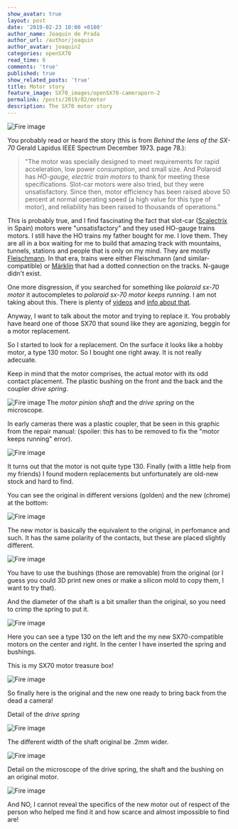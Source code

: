 ```yaml
---
show_avatar: true
layout: post
date: '2019-02-23 10:00 +0100'
author_name: Joaquín de Prada
author_url: /author/joaquin
author_avatar: joaquin2
categories: openSX70
read_time: 6
comments: 'true'
published: true
show_related_posts: 'true'
title: Motor story
feature_image: SX70_images/openSX70-cameraporn-2
permalink: /posts/2019/02/motor
description: The SX70 motor story
---
```

![Fire image]({{site.url}}/{{site.baseurl}}img/2019/02/Motor_SX70_website.jpg)

You probably read or heard the story (this is from *Behind the lens of the SX-70*
Gerald Lapidus
IEEE Spectrum December 1973.
page 78.):

>"The motor was specially designed to meet requirements for rapid acceleration, low power consumption, and small size. And Polaroid has *HO-gauge, electric train motors* to thank for meeting these specifications.
Slot-car motors were also tried, but they were unsatisfactory. Since then, motor efficiency has been raised above 50 percent at normal operating speed (a high value for this type of motor), and reliability has been raised to thousands of operations."


This is probably true, and I find fascinating the fact that slot-car ([Scalectrix](https://scalextric.es/) in Spain) motors were "unsatisfactory" and they used HO-gauge trains motors. 
I still have the HO trains my father bought for me. 
I love them. They are all in a box waiting for me to build that amazing track with mountains, tunnels, stations and people that is only on my mind. 
They are mostly [Fleischmann](https://www.fleischmann.de/en/home/index.html).
In that era, trains were either Fleischmann (and similar-compatible) or [Märklin](https://www.maerklin.de/en/) that had a dotted connection on the tracks. N-gauge didn't exist.

One more disgression, 
if you searched for something like *polaroid sx-70 motor* it autocompletes to *polaroid sx-70 motor keeps running*. I am not taking about this.
There is plenty of [videos](https://www.youtube.com/watch?v=zUlww59IZq4) and [info about that](http://2ndshotsx70.blogspot.com/2015/07/the-motor-coupler-you-dont-need-it.html).

Anyway, I want to talk about the motor and trying to replace it. You probably have heard one of those SX70 that sound like they are agonizing, beggin for a motor replacement.

So I started to look for a replacement. On the surface it looks like a hobby motor, a type 130 motor. So I bought one right away. It is not really adecuate.

Keep in mind that the motor comprises, the actual motor with its odd contact placement. The plastic bushing on the front and the back and the coupler *drive spring*.

![Fire image]({{site.url}}/{{site.baseurl}}img/2019/02/coupling.jpg)
The *motor pinion shaft* and the *drive spring* on the microscope.


In early cameras there was a plastic coupler, that be seen in this graphic from the repair manual: (spoiler: this has to be removed to fix the "motor keeps running" error).

![Fire image]({{site.url}}/{{site.baseurl}}img/2019/02/motor-story-002B.jpg)

It turns out that the motor is not quite type 130. Finally (with a little help from my friends) I found modern replacements but unfortunately are old-new stock and hard to find.

You can see the original in different versions (golden) and the new (chrome) at the bottom:

![Fire image]({{site.url}}/{{site.baseurl}}img/2019/02/motor-story-005.jpg)

The new motor is basically the equivalent to the original, in perfomance and such. It has the same polarity of the contacts, but these are placed slightly different.

![Fire image]({{site.url}}/{{site.baseurl}}img/2019/02/motor-story-001.jpg)

You have to use the bushings (those are removable) from the original (or I guess you could 3D print new ones or make a silicon mold to copy them, I want to try that).

And the diameter of the shaft is a bit smaller than the original, so you need to crimp the spring to put it.

![Fire image]({{site.url}}/{{site.baseurl}}img/2019/02/motor-story-006B.jpg)

Here you can see a type 130 on the left and the my new SX70-compatible motors on the center and right. In the center I have inserted the spring and bushings.

This is my SX70 motor treasure box!

![Fire image]({{site.url}}/{{site.baseurl}}img/2019/02/motor-story-008.jpg)

So finally here is the original and the new one ready to bring back from the dead a camera!

Detail of the *drive spring*

![Fire image]({{site.url}}/{{site.baseurl}}img/2019/02/motor-microscope-1.jpg)

The different width of the shaft original be .2mm wider.

![Fire image]({{site.url}}/{{site.baseurl}}img/2019/02/motor-microscope-2.jpg)

Detail on the microscope of the drive spring, the shaft and the bushing on an original motor.

![Fire image]({{site.url}}/{{site.baseurl}}img/2019/02/motor-microscope-5.jpg)

And NO, I cannot reveal the specifics of the new motor out of respect of the person who helped me find it and how scarce and almost impossible to find are!